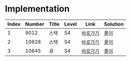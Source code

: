 # Implementation

| Index | Number | Title | Level | Link                                              | Solution                                                                                       |
| ----- | ------ | ----- | ----- | ------------------------------------------------- | ---------------------------------------------------------------------------------------------- |
| 1     | 9012   | 스택  | S4    | [바로가기](https://www.acmicpc.net/problem/9012)  | [풀이](https://github.com/constdreamcoder/backjoon-for-swift/blob/main/StackQueue/9012.swift)  |
| 2     | 10828  | 스택  | S4    | [바로가기](https://www.acmicpc.net/problem/10828) | [풀이](https://github.com/constdreamcoder/backjoon-for-swift/blob/main/StackQueue/10828.swift) |
| 3     | 10845  | 큐    | S4    | [바로가기](https://www.acmicpc.net/problem/10845) | [풀이](https://github.com/constdreamcoder/backjoon-for-swift/blob/main/StackQueue/10845.swift) |
